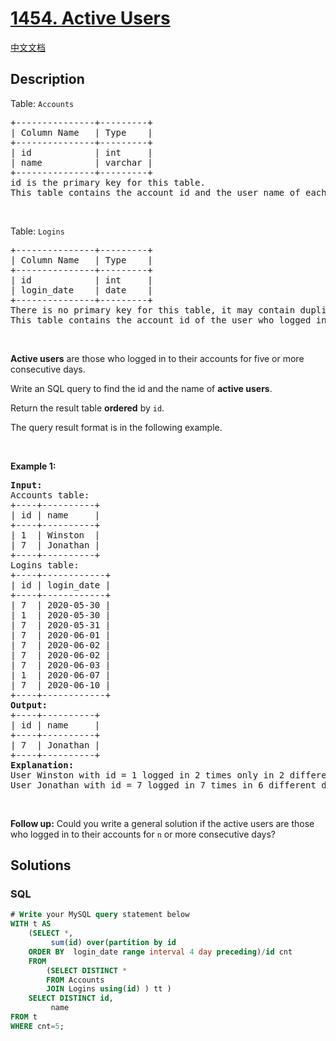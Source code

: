 # [1454. Active Users](https://leetcode.com/problems/active-users)

[中文文档](/solution/1400-1499/1454.Active%20Users/README.md)

## Description

<p>Table: <code>Accounts</code></p>

<pre>
+---------------+---------+
| Column Name   | Type    |
+---------------+---------+
| id            | int     |
| name          | varchar |
+---------------+---------+
id is the primary key for this table.
This table contains the account id and the user name of each account.
</pre>

<p>&nbsp;</p>

<p>Table: <code>Logins</code></p>

<pre>
+---------------+---------+
| Column Name   | Type    |
+---------------+---------+
| id            | int     |
| login_date    | date    |
+---------------+---------+
There is no primary key for this table, it may contain duplicates.
This table contains the account id of the user who logged in and the login date. A user may log in multiple times in the day.
</pre>

<p>&nbsp;</p>

<p><strong>Active users</strong> are those who logged in to their accounts for five or more consecutive days.</p>

<p>Write an SQL query to find the id and the name of <strong>active users</strong>.</p>

<p>Return the result table <strong>ordered</strong> by <code>id</code>.</p>

<p>The query result format is in the following example.</p>

<p>&nbsp;</p>
<p><strong class="example">Example 1:</strong></p>

<pre>
<strong>Input:</strong> 
Accounts table:
+----+----------+
| id | name     |
+----+----------+
| 1  | Winston  |
| 7  | Jonathan |
+----+----------+
Logins table:
+----+------------+
| id | login_date |
+----+------------+
| 7  | 2020-05-30 |
| 1  | 2020-05-30 |
| 7  | 2020-05-31 |
| 7  | 2020-06-01 |
| 7  | 2020-06-02 |
| 7  | 2020-06-02 |
| 7  | 2020-06-03 |
| 1  | 2020-06-07 |
| 7  | 2020-06-10 |
+----+------------+
<strong>Output:</strong> 
+----+----------+
| id | name     |
+----+----------+
| 7  | Jonathan |
+----+----------+
<strong>Explanation:</strong> 
User Winston with id = 1 logged in 2 times only in 2 different days, so, Winston is not an active user.
User Jonathan with id = 7 logged in 7 times in 6 different days, five of them were consecutive days, so, Jonathan is an active user.
</pre>

<p>&nbsp;</p>
<p><strong>Follow up:</strong> Could you write a general solution if the active users are those who logged in to their accounts for <code>n</code> or more consecutive days?</p>

## Solutions

<!-- tabs:start -->

### **SQL**

```sql
# Write your MySQL query statement below
WITH t AS
    (SELECT *,
		 sum(id) over(partition by id
    ORDER BY  login_date range interval 4 day preceding)/id cnt
    FROM
        (SELECT DISTINCT *
        FROM Accounts
        JOIN Logins using(id) ) tt )
    SELECT DISTINCT id,
		 name
FROM t
WHERE cnt=5;
```

<!-- tabs:end -->
